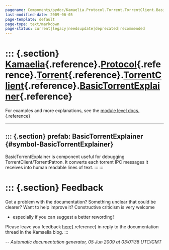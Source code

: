 ```yaml
---
pagename: Components/pydoc/Kamaelia.Protocol.Torrent.TorrentClient.BasicTorrentExplainer
last-modified-date: 2009-06-05
page-template: default
page-type: text/markdown
page-status: current|legacy|needsupdate|deprecated|recommended
---
```

::: {.section}
[Kamaelia](/Components/pydoc/Kamaelia.html){.reference}.[Protocol](/Components/pydoc/Kamaelia.Protocol.html){.reference}.[Torrent](/Components/pydoc/Kamaelia.Protocol.Torrent.html){.reference}.[TorrentClient](/Components/pydoc/Kamaelia.Protocol.Torrent.TorrentClient.html){.reference}.[BasicTorrentExplainer](/Components/pydoc/Kamaelia.Protocol.Torrent.TorrentClient.BasicTorrentExplainer.html){.reference}
======================================================================================================================================================================================================================================================================================================================================================================================================================

For examples and more explanations, see the [module level
docs.](/Components/pydoc/Kamaelia.Protocol.Torrent.TorrentClient.html){.reference}

------------------------------------------------------------------------

::: {.section}
prefab: BasicTorrentExplainer {#symbol-BasicTorrentExplainer}
-----------------------------

BasicTorrentExplainer is component useful for debugging
TorrentClient/TorrentPatron. It converts each torrent IPC messages it
receives into human readable lines of text.
:::
:::

::: {.section}
Feedback
========

Got a problem with the documentation? Something unclear that could be
clearer? Want to help improve it? Constructive criticism is very welcome
- especially if you can suggest a better rewording!

Please leave you feedback
[here](../../../cgi-bin/blog/blog.cgi?rm=viewpost&nodeid=1142023701){.reference}
in reply to the documentation thread in the Kamaelia blog.
:::

*\-- Automatic documentation generator, 05 Jun 2009 at 03:01:38 UTC/GMT*
